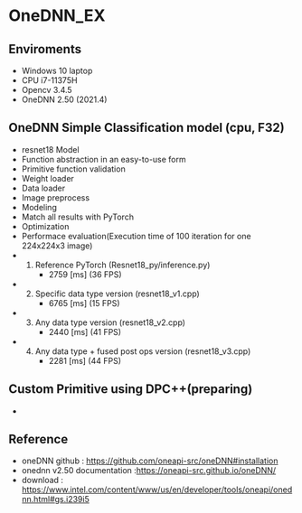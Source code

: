 # OneDNN_EX

## Enviroments
- Windows 10 laptop
- CPU i7-11375H
- Opencv 3.4.5
- OneDNN 2.50 (2021.4)


## OneDNN Simple Classification model (cpu, F32)
- resnet18 Model
- Function abstraction in an easy-to-use form  
- Primitive function validation 
- Weight loader 
- Data loader 
- Image preprocess 
- Modeling 
- Match all results with PyTorch 
- Optimization 
- Performace evaluation(Execution time of 100 iteration for one 224x224x3 image)
- 1) Reference PyTorch (Resnet18_py/inference.py)
        - 2759 [ms] (36 FPS)
- 2) Specific data type version (resnet18_v1.cpp)  
        - 6765 [ms] (15 FPS)
- 3) Any data type version (resnet18_v2.cpp)
        - 2440 [ms] (41 FPS)
- 4) Any data type + fused post ops version (resnet18_v3.cpp)
        - 2281 [ms] (44 FPS)


## Custom Primitive using DPC++(preparing)
-


## Reference
- oneDNN github : <https://github.com/oneapi-src/oneDNN#installation>
- onednn v2.50 documentation :<https://oneapi-src.github.io/oneDNN/>
- download : <https://www.intel.com/content/www/us/en/developer/tools/oneapi/onednn.html#gs.i239i5>
